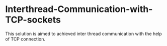 # Interthread-Communication-with-TCP-sockets
This solution is aimed to achieved inter thread communication with the help of TCP connection.
